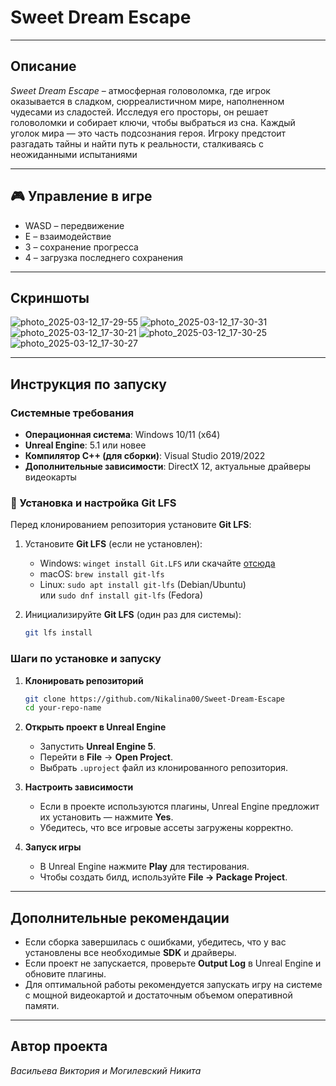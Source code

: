 # **Sweet Dream Escape**

---

## **Описание**

*Sweet Dream Escape* – атмосферная головоломка, где игрок оказывается в сладком, сюрреалистичном мире, наполненном чудесами из сладостей. Исследуя его просторы, он решает головоломки и собирает ключи, чтобы выбраться из сна. Каждый уголок мира — это часть подсознания героя. Игроку предстоит разгадать тайны и найти путь к реальности, сталкиваясь с неожиданными испытаниями

---

## **🎮 Управление в игре**
- WASD – передвижение
- E – взаимодействие
- 3 – сохранение прогресса
- 4 – загрузка последнего сохранения

---

## **Скриншоты**

![photo_2025-03-12_17-29-55](https://github.com/user-attachments/assets/1e64576b-f9f5-49f9-863e-0aad74dfb37f)
![photo_2025-03-12_17-30-31](https://github.com/user-attachments/assets/f5920b0f-d820-41d7-b6dc-0159676f4769)
![photo_2025-03-12_17-30-21](https://github.com/user-attachments/assets/3b2a9b0e-8b40-45ef-b9e4-e4946d6c7548)
![photo_2025-03-12_17-30-25](https://github.com/user-attachments/assets/66b9b60b-5b73-4fe9-b627-074a479f0217)
![photo_2025-03-12_17-30-27](https://github.com/user-attachments/assets/4d78bc26-2ad7-4c89-b671-86afcfcec484)

---

## **Инструкция по запуску**

### **Системные требования**

- **Операционная система**: Windows 10/11 (x64)
- **Unreal Engine**: 5.1 или новее
- **Компилятор C++ (для сборки)**: Visual Studio 2019/2022
- **Дополнительные зависимости**: DirectX 12, актуальные драйверы видеокарты

### 🔧 Установка и настройка Git LFS  
Перед клонированием репозитория установите **Git LFS**:

1. Установите **Git LFS** (если не установлен):  
   - Windows: `winget install Git.LFS` или скачайте [отсюда](https://git-lfs.github.com/)
   - macOS: `brew install git-lfs`
   - Linux: `sudo apt install git-lfs` (Debian/Ubuntu)  
     или `sudo dnf install git-lfs` (Fedora)

2. Инициализируйте **Git LFS** (один раз для системы):  
   ```bash
   git lfs install

### **Шаги по установке и запуску**

1. **Клонировать репозиторий**

   ```sh
   git clone https://github.com/Nikalina00/Sweet-Dream-Escape
   cd your-repo-name
   ```

2. **Открыть проект в Unreal Engine**

   - Запустить **Unreal Engine 5**.
   - Перейти в **File** → **Open Project**.
   - Выбрать `.uproject` файл из клонированного репозитория.

3. **Настроить зависимости**

   - Если в проекте используются плагины, Unreal Engine предложит их установить — нажмите **Yes**.
   - Убедитесь, что все игровые ассеты загружены корректно.


4. **Запуск игры**

   - В Unreal Engine нажмите **Play** для тестирования.
   - Чтобы создать билд, используйте **File → Package Project**.

---

## **Дополнительные рекомендации**

- Если сборка завершилась с ошибками, убедитесь, что у вас установлены все необходимые **SDK** и драйверы.
- Если проект не запускается, проверьте **Output Log** в Unreal Engine и обновите плагины.
- Для оптимальной работы рекомендуется запускать игру на системе с мощной видеокартой и достаточным объемом оперативной памяти.

---

## **Автор проекта**

*Васильева Виктория и Могилевский Никита*
